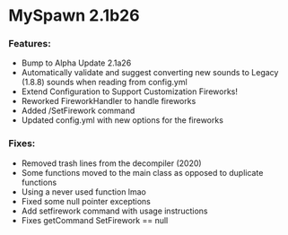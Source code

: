 # MySpawn 2.1b26

### Features:

- Bump to Alpha Update 2.1a26
- Automatically validate and suggest converting new sounds to Legacy (1.8.8) sounds when reading from
  config.yml
- Extend Configuration to Support Customization Fireworks!
- Reworked FireworkHandler to handle fireworks
- Added /SetFirework command
- Updated config.yml with new options for the fireworks

### Fixes:

- Removed trash lines from the decompiler (2020)
- Some functions moved to the main class as opposed to duplicate functions
- Using a never used function lmao
- Fixed some null pointer exceptions
- Add setfirework command with usage instructions
- Fixes getCommand SetFirework == null